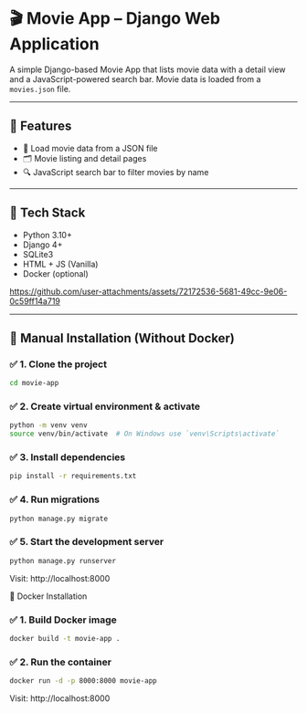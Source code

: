 # 🎬 Movie App – Django Web Application

A simple Django-based Movie App that lists movie data with a detail view and a JavaScript-powered search bar. Movie data is loaded from a `movies.json` file.

---

## 📁 Features

- 📜 Load movie data from a JSON file
- 🗂️ Movie listing and detail pages
- 🔍 JavaScript search bar to filter movies by name

---

## 🧰 Tech Stack

- Python 3.10+
- Django 4+
- SQLite3
- HTML + JS (Vanilla)
- Docker (optional)

https://github.com/user-attachments/assets/72172536-5681-49cc-9e06-0c59ff14a719


---

## 🔧 Manual Installation (Without Docker)

### ✅ 1. Clone the project

```bash
cd movie-app
```

### ✅ 2. Create virtual environment & activate
```bash
python -m venv venv
source venv/bin/activate  # On Windows use `venv\Scripts\activate`
```

### ✅ 3. Install dependencies

```bash
pip install -r requirements.txt
```

### ✅ 4. Run migrations

```bash
python manage.py migrate
```

### ✅ 5. Start the development server

```bash
python manage.py runserver
```
Visit: http://localhost:8000


🐳 Docker Installation
### ✅ 1. Build Docker image

```bash
docker build -t movie-app .
```

### ✅ 2. Run the container

```bash
docker run -d -p 8000:8000 movie-app
```

Visit: http://localhost:8000
